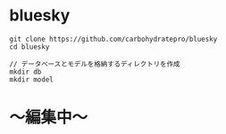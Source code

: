 # bluesky

```text
git clone https://github.com/carbohydratepro/bluesky
cd bluesky

// データベースとモデルを格納するディレクトリを作成
mkdir db
mkdir model
```

# ～編集中～

